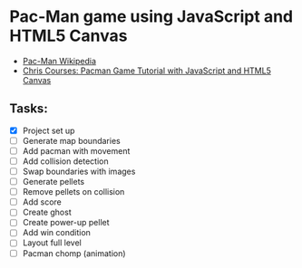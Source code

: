 # Pac-Man game using JavaScript and HTML5 Canvas

- [Pac-Man Wikipedia](https://en.wikipedia.org/wiki/Pac-Man)
- [Chris Courses: Pacman Game Tutorial with JavaScript and HTML5 Canvas](https://www.youtube.com/watch?v=5IMXpp3rohQ)  

## Tasks:
- [x] Project set up
- [ ] Generate map boundaries
- [ ] Add pacman with movement
- [ ] Add collision detection
- [ ] Swap boundaries with images
- [ ] Generate pellets
- [ ] Remove pellets on collision
- [ ] Add score
- [ ] Create ghost
- [ ] Create power-up pellet
- [ ] Add win condition
- [ ] Layout full level
- [ ] Pacman chomp (animation)
